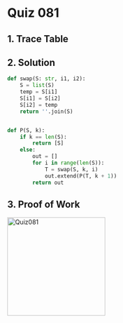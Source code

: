 # Quiz 081

## 1. Trace Table

## 2. Solution

```.py
def swap(S: str, i1, i2):
    S = list(S)
    temp = S[i1]
    S[i1] = S[i2]
    S[i2] = temp
    return ''.join(S)


def P(S, k):
    if k == len(S):
        return [S]
    else:
        out = []
        for i in range(len(S)):
            T = swap(S, k, i)
            out.extend(P(T, k + 1))
        return out
```

## 3. Proof of Work

<img width="224" alt="Quiz081" src="https://github.com/user-attachments/assets/e32ba297-42e5-4cc9-b2a9-f5f5ebffdadd">
